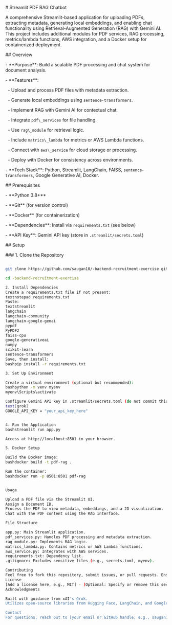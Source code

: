 \# Streamlit PDF RAG Chatbot



A comprehensive Streamlit-based application for uploading PDFs, extracting metadata, generating local embeddings, and enabling chat functionality using Retrieval-Augmented Generation (RAG) with Gemini AI. This project includes additional modules for PDF services, RAG processing, metrics/lambda functions, AWS integration, and a Docker setup for containerized deployment.



\## Overview



\- \*\*Purpose\*\*: Build a scalable PDF processing and chat system for document analysis.

\- \*\*Features\*\*:

&nbsp; - Upload and process PDF files with metadata extraction.

&nbsp; - Generate local embeddings using `sentence-transformers`.

&nbsp; - Implement RAG with Gemini AI for contextual chat.

&nbsp; - Integrate `pdf\_services` for file handling.

&nbsp; - Use `rag\_module` for retrieval logic.

&nbsp; - Include `matrics\_lambda` for metrics or AWS Lambda functions.

&nbsp; - Connect with `aws\_service` for cloud storage or processing.

&nbsp; - Deploy with Docker for consistency across environments.

\- \*\*Tech Stack\*\*: Python, Streamlit, LangChain, FAISS, `sentence-transformers`, Google Generative AI, Docker.



\## Prerequisites



\- \*\*Python 3.8+\*\*

\- \*\*Git\*\* (for version control)

\- \*\*Docker\*\* (for containerization)

\- \*\*Dependencies\*\*: Install via `requirements.txt` (see below)

\- \*\*API Key\*\*: Gemini API key (store in `.streamlit/secrets.toml`)



\## Setup



\### 1. Clone the Repository

```bash

git clone https://github.com/saugan10/-backend-recruitment-exercise.git

cd -backend-recruitment-exercise

2. Install Dependencies
Create a requirements.txt file if not present:
textnotepad requirements.txt
Paste:
textstreamlit
langchain
langchain-community
langchain-google-genai
pypdf
PyPDF2
faiss-cpu
google-generativeai
numpy
scikit-learn
sentence-transformers
Save, then install:
bashpip install -r requirements.txt

3. Set Up Environment

Create a virtual environment (optional but recommended):
bashpython -m venv myenv
myenv\Scripts\activate

Configure Gemini API key in .streamlit/secrets.toml (do not commit this file):
text[grok]
GOOGLE_API_KEY = "your_api_key_here"


4. Run the Application
bashstreamlit run app.py

Access at http://localhost:8501 in your browser.

5. Docker Setup

Build the Docker image:
bashdocker build -t pdf-rag .

Run the container:
bashdocker run -p 8501:8501 pdf-rag


Usage

Upload a PDF file via the Streamlit UI.
Assign a Document ID.
Process the PDF to view metadata, embeddings, and a 2D visualization.
Chat with the PDF content using the RAG interface.

File Structure

app.py: Main Streamlit application.
pdf_services.py: Handles PDF processing and metadata extraction.
rag_module.py: Implements RAG logic.
matrics_lambda.py: Contains metrics or AWS Lambda functions.
aws_service.py: Integrates with AWS services.
requirements.txt: Dependency list.
.gitignore: Excludes sensitive files (e.g., secrets.toml, myenv).

Contributing
Feel free to fork this repository, submit issues, or pull requests. Ensure you follow the coding standards and update the README.md if adding features.
License
[Add a license here, e.g., MIT] - (Optional: Specify or remove this section based on your preference.)
Acknowledgments

Built with guidance from xAI's Grok.
Utilizes open-source libraries from Hugging Face, LangChain, and Google.

Contact
For questions, reach out to [your email or GitHub handle, e.g., saugan10@github.com].